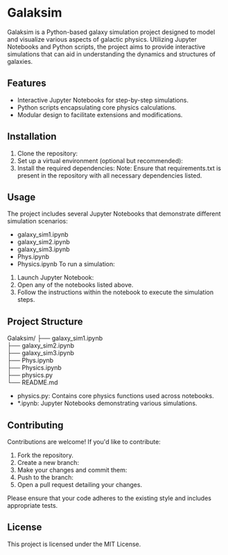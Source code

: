 # Galaksim
Galaksim is a Python-based galaxy simulation project designed to model and visualize various aspects of galactic physics. Utilizing Jupyter Notebooks and Python scripts, the project aims to provide interactive simulations that can aid in understanding the dynamics and structures of galaxies.

## Features
- Interactive Jupyter Notebooks for step-by-step simulations.
- Python scripts encapsulating core physics calculations.
- Modular design to facilitate extensions and modifications.

## Installation
1. Clone the repository:
2. Set up a virtual environment (optional but recommended):
3. Install the required dependencies:
Note: Ensure that requirements.txt is present in the repository with all necessary dependencies listed.

## Usage
The project includes several Jupyter Notebooks that demonstrate different simulation scenarios:
- galaxy_sim1.ipynb
- galaxy_sim2.ipynb
- galaxy_sim3.ipynb
- Phys.ipynb
- Physics.ipynb
To run a simulation:

1. Launch Jupyter Notebook:
2. Open any of the notebooks listed above.
3. Follow the instructions within the notebook to execute the simulation steps.

## Project Structure
Galaksim/
├── galaxy_sim1.ipynb \
├── galaxy_sim2.ipynb \
├── galaxy_sim3.ipynb \
├── Phys.ipynb \
├── Physics.ipynb \
├── physics.py \
└── README.md
- physics.py: Contains core physics functions used across notebooks.
- *.ipynb: Jupyter Notebooks demonstrating various simulations.

## Contributing
Contributions are welcome! If you'd like to contribute:

1. Fork the repository.
2. Create a new branch:
3. Make your changes and commit them:
4. Push to the branch:
5. Open a pull request detailing your changes.

Please ensure that your code adheres to the existing style and includes appropriate tests.

## License
This project is licensed under the MIT License.
